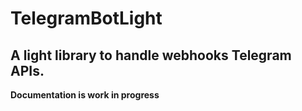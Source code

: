 # TelegramBotLight
A light library to handle webhooks Telegram APIs.
---
**Documentation is work in progress**